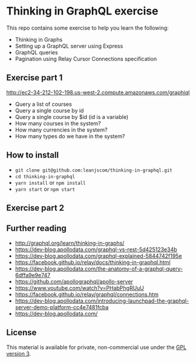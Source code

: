 Thinking in GraphQL exercise
=========================

This repo contains some exercise to help you learn the following:

- Thinking in Graphs
- Setting up a GraphQL server using Express
- GraphQL queries
- Pagination using Relay Cursor Connections specification

## Exercise part 1

http://ec2-34-212-102-198.us-west-2.compute.amazonaws.com/graphiql

* Query a list of courses
* Query a single course by id
* Query a single course by $id  (id is a variable)
* How many courses in the system?
* How many currencies in the system?
* How many types do we have in the system?


## How to install

- `git clone git@github.com:leanjscom/thinking-in-graphql.git`
- `cd thinking-in-graphql`
- `yarn install` or `npm install`
- `yarn start` or `npm start`

## Exercise part 2

## Further reading

- http://graphql.org/learn/thinking-in-graphs/
- https://dev-blog.apollodata.com/graphql-vs-rest-5d425123e34b
- https://dev-blog.apollodata.com/graphql-explained-5844742f195e
- https://facebook.github.io/relay/docs/thinking-in-graphql.html
- https://dev-blog.apollodata.com/the-anatomy-of-a-graphql-query-6dffa9e9e747
- https://github.com/apollographql/apollo-server
- https://www.youtube.com/watch?v=PHabPhgRUuU
- https://facebook.github.io/relay/graphql/connections.htm
- https://dev-blog.apollodata.com/introducing-launchpad-the-graphql-server-demo-platform-cc4e7481fcba
- https://dev-blog.apollodata.com/

## License

This material is available for private, non-commercial use under the [GPL version 3](http://www.gnu.org/licenses/gpl-3.0-standalone.html).
